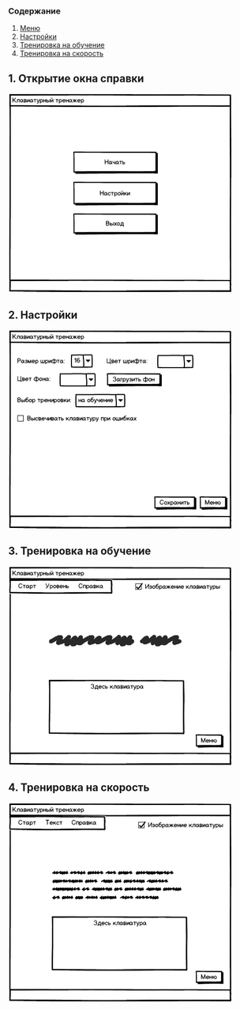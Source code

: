 ### Содержание
1. [Меню](#1) <br>
2. [Настройки](#2) <br>
3. [Тренировка на обучение](#3)<br>
4. [Тренировка на скорость](#4)<br>

## 1. Открытие окна справки <a name="1"></a>
![Меню](https://github.com/AliakseiDuhanau/Tritpo_project/blob/main/Mockups/%D0%9C%D0%B5%D0%BD%D1%8E.png) <br/>

## 2. Настройки <a name="2"></a>
![Настройки](https://github.com/AliakseiDuhanau/Tritpo_project/blob/main/Mockups/%D0%9D%D0%B0%D1%81%D1%82%D1%80%D0%BE%D0%B9%D0%BA%D0%B8.png) <br/>

## 3. Тренировка на обучение <a name="3"></a>
![Тренировка на обучение](https://github.com/AliakseiDuhanau/Tritpo_project/blob/main/Mockups/%D0%9D%D0%B0%D1%87%D0%B0%D1%82%D1%8C_%D1%82%D1%80%D0%B5%D0%BD%D0%B8%D1%80%D0%BE%D0%B2%D0%BA%D0%B0_%D0%BD%D0%B0_%D0%BE%D0%B1%D1%83%D1%87%D0%B5%D0%BD%D0%B8%D0%B5.png) <br/>

## 4. Тренировка на скорость <a name="4"></a>
![Тренировка на скорость](https://github.com/AliakseiDuhanau/Tritpo_project/blob/main/Mockups/%D0%9D%D0%B0%D1%87%D0%B0%D1%82%D1%8C_%D1%82%D1%80%D0%B5%D0%BD%D0%B8%D1%80%D0%BE%D0%B2%D0%BA%D0%B0_%D0%BD%D0%B0_%D1%81%D0%BA%D0%BE%D1%80%D0%BE%D1%81%D1%82%D1%8C.png) <br/>
